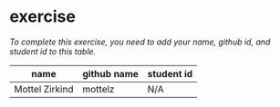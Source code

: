 # exercise
*To complete this exercise, you need to add your name, github id, and student id to this table.*

|name|github name|student id|
|----|-----|----|
|Mottel Zirkind|mottelz|N/A|
